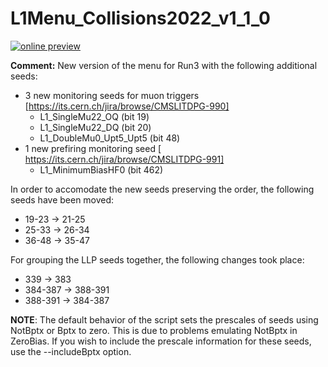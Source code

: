 # L1Menu_Collisions2022_v1_1_0

[![online preview](https://img.shields.io/badge/Online%20preview-click%20here-blue)](https://htmlpreview.github.io/?https://raw.githubusercontent.com/cms-l1-dpg/L1MenuRun3/master/development/L1Menu_Collisions2022_v1_1_0/L1Menu_Collisions2022_v1_1_0.html)

**Comment:** New version of the menu for Run3 with the following additional seeds:

- 3 new monitoring seeds for muon triggers [https://its.cern.ch/jira/browse/CMSLITDPG-990]
	- L1_SingleMu22_OQ (bit 19)
	- L1_SingleMu22_DQ (bit 20)
	- L1_DoubleMu0_Upt5_Upt5 (bit 48)
- 1 new prefiring monitoring seed [ https://its.cern.ch/jira/browse/CMSLITDPG-991]
	- L1_MinimumBiasHF0 (bit 462)

In order to accomodate the new seeds preserving the order, the following seeds have been moved:

- 19-23 -> 21-25
- 25-33 -> 26-34
- 36-48 -> 35-47

For grouping the LLP seeds together, the following changes took place:
- 339 -> 383
- 384-387 -> 388-391
- 388-391 -> 384-387

**NOTE**: The default behavior of the script sets the prescales of seeds using NotBptx or Bptx to zero. This is due to problems emulating NotBptx in ZeroBias. If you wish to include the prescale information for these seeds, use the --includeBptx option.
